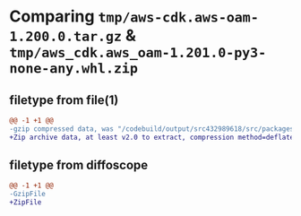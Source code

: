# Comparing `tmp/aws-cdk.aws-oam-1.200.0.tar.gz` & `tmp/aws_cdk.aws_oam-1.201.0-py3-none-any.whl.zip`

## filetype from file(1)

```diff
@@ -1 +1 @@
-gzip compressed data, was "/codebuild/output/src432989618/src/packages/@aws-cdk/aws-oam/dist/python/aws-cdk.aws-oam-1.200.0.tar", last modified: Wed Apr 26 19:54:58 2023, max compression
+Zip archive data, at least v2.0 to extract, compression method=deflate
```

## filetype from diffoscope

```diff
@@ -1 +1 @@
-GzipFile
+ZipFile
```

